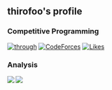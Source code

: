 ## thirofoo's profile

### Competitive Programming

[![through](https://img.shields.io/endpoint?url=https%3A%2F%2Fatcoder-badges.now.sh%2Fapi%2Fatcoder%2Fjson%2Fthrough&style=for-the-badge)](https://atcoder.jp/users/through)
[![CodeForces](https://img.shields.io/endpoint?url=https%3A%2F%2Fatcoder-badges.now.sh%2Fapi%2Fcodeforces%2Fjson%2Fthrough&style=for-the-badge)](https://codeforces.com/profile/through)
[![Likes](https://badgen.org/img/zenn/through/likes?style=for-the-badge)](https://zenn.dev/through)

### Analysis

<a href="https://github.com/anuraghazra/github-readme-stats">
  <img align="left" src="https://github-readme-stats.vercel.app/api?username=thirofoo&theme=transparent&layout=default&count_private=true&show_icons=true" />
</a>
<a href="https://github.com/anuraghazra/github-readme-stats">
  <img align="left" src="https://github-readme-stats.vercel.app/api/top-langs/?username=thirofoo&layout=compact&theme=transparent&exclude_repo=atcoder-archives" />
</a>
